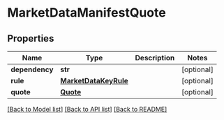 # MarketDataManifestQuote

## Properties
Name | Type | Description | Notes
------------ | ------------- | ------------- | -------------
**dependency** | **str** |  | [optional] 
**rule** | [**MarketDataKeyRule**](MarketDataKeyRule.md) |  | [optional] 
**quote** | [**Quote**](Quote.md) |  | [optional] 

[[Back to Model list]](../README.md#documentation-for-models) [[Back to API list]](../README.md#documentation-for-api-endpoints) [[Back to README]](../README.md)


